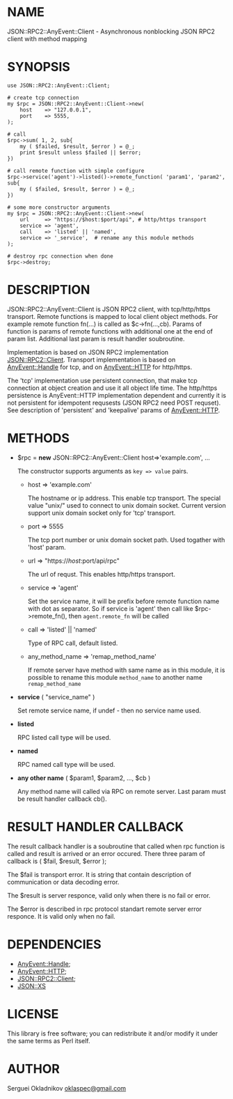 # NAME

JSON::RPC2::AnyEvent::Client - Asynchronous nonblocking JSON RPC2 client with method mapping

# SYNOPSIS

    use JSON::RPC2::AnyEvent::Client;

    # create tcp connection
    my $rpc = JSON::RPC2::AnyEvent::Client->new(
        host    => "127.0.0.1",
        port    => 5555,
    );

    # call
    $rpc->sum( 1, 2, sub{
        my ( $failed, $result, $error ) = @_;
        print $result unless $failed || $error;
    })

    # call remote function with simple configure
    $rpc->service('agent')->listed()->remote_function( 'param1', 'param2', sub{
        my ( $failed, $result, $error ) = @_;
    })

    # some more constructor arguments
    my $rpc = JSON::RPC2::AnyEvent::Client->new(
        url     => "https://$host:$port/api", # http/https transport
        service => 'agent',
        call    => 'listed' || 'named',
        service => '_service',  # rename any this module methods
    );

    # destroy rpc connection when done
    $rpc->destroy;

# DESCRIPTION

JSON::RPC2::AnyEvent::Client is JSON RPC2 client, with
tcp/http/https transport. Remote functions is mapped to local
client object methods. For example remote function fn(...) is
called as $c->fn(...,cb). Params of function is params of remote
functions with additional one at the end of param list.
Additional last param is result handler soubroutine.

Implementation is based on JSON RPC2 implementation
[JSON::RPC2::Client](https://metacpan.org/pod/JSON::RPC2::Client). Transport implementation is based
on [AnyEvent::Handle](https://metacpan.org/pod/AnyEvent::Handle) for tcp, and on [AnyEvent::HTTP](https://metacpan.org/pod/AnyEvent::HTTP)
for http/https.

The 'tcp' implementation use persistent connection, that make
tcp connection at object creation and use it all object life time.
The http/https persistence is AnyEvent::HTTP implementation
dependent and currently it is not persistent for idempotent
requsests (JSON RPC2 need POST requset). See description of
'persistent' and 'keepalive' params of [AnyEvent::HTTP](https://metacpan.org/pod/AnyEvent::HTTP).

# METHODS

- $rpc = **new** JSON::RPC2::AnyEvent::Client host=>'example.com', ...

    The constructor supports arguments as `key => value` pairs.

    - host => 'example.com'

        The hostname or ip address. This enable tcp transport.
        The special value "unix/" used to connect to unix domain
        socket. Current version support unix domain socket only
        for 'tcp' transport.

    - port => 5555

        The tcp port number or unix domain socket path. Used togather
        with 'host' param.

    - url => "https://$host:$port/api/rpc"

        The url of requst. This enables http/https transport.

    - service => 'agent'

        Set the service name, it will be prefix before remote function
        name with dot as separator. So if service is 'agent' then call
        like $rpc->remote\_fn(), then `agent.remote_fn` will be called

    - call => 'listed' || 'named'

        Type of RPC call, default listed.

    - any\_method\_name => 'remap\_method\_name'

        If remote server have method with same name as in this module,
        it is possible to rename this module `method_name` to another
        name `remap_method_name`

- **service** ( "service\_name" )

    Set remote service name, if undef - then no service name used.

- **listed**

    RPC listed call type will be used.

- **named**

    RPC named call type will be used.

- **any other name** ( $param1, $param2, ..., $cb )

    Any method name will called via RPC on remote server. 
    Last param must be result handler callback cb(). 

# RESULT HANDLER CALLBACK

The result callback handler is a soubroutine that called
when rpc function is called and result is arrived or
an error occured. There three param of callback is
( $fail, $result, $error );

The $fail is transport error. It is string that contain
description of communication or data decoding error.

The $result is server responce, valid only when there
is no fail or error.

The $error is described in rpc protocol standart remote
server error responce. It is valid only when no fail.

# DEPENDENCIES

- [AnyEvent::Handle](https://metacpan.org/pod/AnyEvent::Handle);
- [AnyEvent::HTTP](https://metacpan.org/pod/AnyEvent::HTTP);
- [JSON::RPC2::Client](https://metacpan.org/pod/JSON::RPC2::Client);
- [JSON::XS](https://metacpan.org/pod/JSON::XS)

# LICENSE

This library is free software; you can redistribute it and/or modify
it under the same terms as Perl itself.

# AUTHOR

Serguei Okladnikov <oklaspec@gmail.com>
